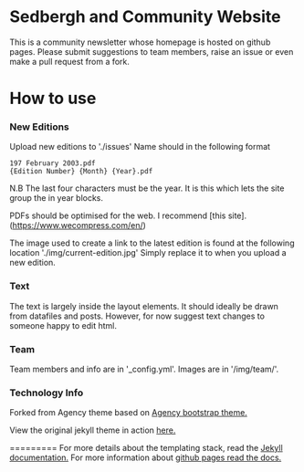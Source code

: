 Sedbergh and Community Website
====================
This is a community newsletter whose homepage is hosted on github pages.
Please submit suggestions to team members, raise an issue or even make a pull request from a fork.

# How to use

### New Editions
Upload new editions to './issues'
Name should in the following format

    197 February 2003.pdf
    {Edition Number} {Month} {Year}.pdf

N.B
The last four characters must be the year.  It is this which lets the site group the in year blocks.

PDFs should be optimised for the web.  I recommend [this site].(https://www.wecompress.com/en/)

The image used to create a link to the latest edition is found at the following location  './img/current-edition.jpg' Simply replace it to when you upload a new edition.

### Text
The text is largely inside the layout elements.  It should ideally be drawn from datafiles and posts. However, for now suggest text changes to someone happy to edit html.

### Team

Team members and info are in '_config.yml'.
Images are in '/img/team/'.


### Technology Info

Forked from Agency theme based on [Agency bootstrap theme.](https://startbootstrap.com/template-overviews/agency/)

View the original jekyll theme in action [here.](https://y7kim.github.io/agency-jekyll-theme)

=========
For more details about the templating stack, read the [Jekyll documentation.](http://jekyllrb.com/)
For more information about [github pages read the docs.](https://pages.github.com/)
